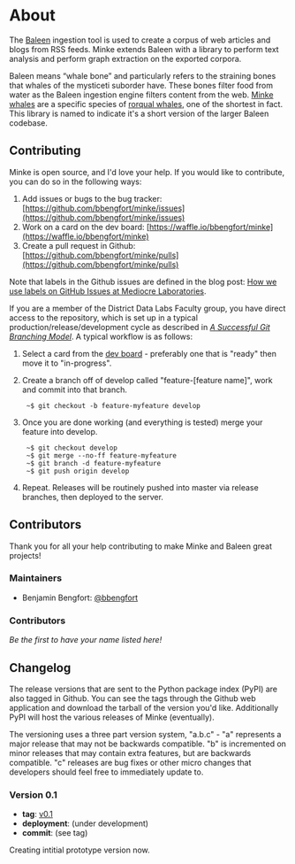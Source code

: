 # About     

The [Baleen](https://github.com/bbengfort/baleen) ingestion tool is used to create a corpus of web articles and blogs from RSS feeds. Minke extends Baleen with a library to perform text analysis and perform graph extraction on the exported corpora.

Baleen means &ldquo;whale bone&rdquo; and particularly refers to the straining bones that whales of the mysticeti suborder have. These bones filter food from water as the Baleen ingestion engine filters content from the web. [Minke whales](https://en.wikipedia.org/wiki/Minke_whale) are a specific species of [rorqual whales](https://seaworld.org/Animal-Info/Animal-InfoBooks/Baleen-Whales/Scientific-Classification), one of the shortest in fact. This library is named to indicate it's a short version of the larger Baleen codebase.

## Contributing

Minke is open source, and I'd love your help. If you would like to contribute, you can do so in the following ways:

1. Add issues or bugs to the bug tracker: [https://github.com/bbengfort/minke/issues](https://github.com/bbengfort/minke/issues)
2. Work on a card on the dev board: [https://waffle.io/bbengfort/minke](https://waffle.io/bbengfort/minke)
3. Create a pull request in Github: [https://github.com/bbengfort/minke/pulls](https://github.com/bbengfort/minke/pulls)

Note that labels in the Github issues are defined in the blog post: [How we use labels on GitHub Issues at Mediocre Laboratories](https://mediocre.com/forum/topics/how-we-use-labels-on-github-issues-at-mediocre-laboratories).

If you are a member of the District Data Labs Faculty group, you have direct access to the repository, which is set up in a typical production/release/development cycle as described in _[A Successful Git Branching Model](http://nvie.com/posts/a-successful-git-branching-model/)_. A typical workflow is as follows:

1. Select a card from the [dev board](https://waffle.io/bbengfort/minke) - preferably one that is "ready" then move it to "in-progress".

2. Create a branch off of develop called "feature-[feature name]", work and commit into that branch.

        ~$ git checkout -b feature-myfeature develop

3. Once you are done working (and everything is tested) merge your feature into develop.

        ~$ git checkout develop
        ~$ git merge --no-ff feature-myfeature
        ~$ git branch -d feature-myfeature
        ~$ git push origin develop

4. Repeat. Releases will be routinely pushed into master via release branches, then deployed to the server.

## Contributors

Thank you for all your help contributing to make Minke and Baleen great projects!

### Maintainers

- Benjamin Bengfort: [@bbengfort](https://github.com/bbengfort/)

### Contributors

_Be the first to have your name listed here!_

## Changelog

The release versions that are sent to the Python package index (PyPI) are also tagged in Github. You can see the tags through the Github web application and download the tarball of the version you'd like. Additionally PyPI will host the various releases of Minke (eventually).

The versioning uses a three part version system, "a.b.c" - "a" represents a major release that may not be backwards compatible. "b" is incremented on minor releases that may contain extra features, but are backwards compatible. "c" releases are bug fixes or other micro changes that developers should feel free to immediately update to.

### Version 0.1

* **tag**: [v0.1](https://github.com/bbengfort/minke/releases/tag/v0.1)
* **deployment**: (under development)
* **commit**: (see tag)

Creating intitial prototype version now.
